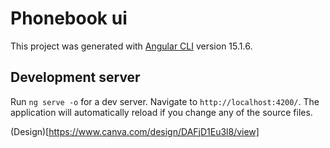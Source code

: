 # Phonebook ui

This project was generated with [Angular CLI](https://github.com/angular/angular-cli) version 15.1.6.

## Development server

Run `ng serve -o` for a dev server. Navigate to `http://localhost:4200/`. The application will automatically reload if you change any of the source files.

(Design)[https://www.canva.com/design/DAFjD1Eu3l8/view]
